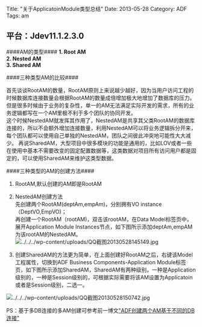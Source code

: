 Title: "关于ApplicatoinModule类型总结"
Date: 2013-05-28
Category: ADF
Tags: am

平台：Jdev11.1.2.3.0    
----------

####AM的类型####
**1. Root AM**    
**2. Nested AM**    
**3. Shared AM**    

####三种类型AM的比较####

首先谈谈RootAM的数量，RootAM原则上来说越少越好，因为当用户访问工程的时候数据库连接数量会根据RootAM的数量成倍增加极大地增加了数据库的压力。但是很多时候由于业务的复杂性，单一的AM无法满足实际开发的需求，所有的业务逻辑都写在一个AM里极不利于多个团队的协同开发。    
这个时候NestedAM就发挥其作用了，NestedAM是共享其父类RootAM的数据库连接的，所以不会额外增加连接数量，利用NestedAM可以将业务逻辑拆分开来，每个团队都可以使用自己单独的NestedAM，团队之间彼此冲突地可能性大大减少。
再说SharedAM，大型项目中很多模块的功能是通用的，比如LOV或者一些在使用中基本不需要改变的固定配置数据等，这类数据对项目所有访问用户都是固定的，可以使用SharedAM来维护这类型数据。

####三种类型的AM的创建方法####

1. RootAM,默认创建的AM即是RootAM    
2. NestedAM创建方法    
   先创建两个RootAM(deptAm,empAm)，分别拥有VO instance（DeptVO,EmpVO)；    
再创建一个RootAM（rootAM)，双击该rootAM，在Data Model标签页中，展开Application Module Instances节点，如下图所示添加deptAm,empAM为该rootAM的NestedAM。    
![../../../wp-content/uploads/QQ截图20130528145149.jpg](../../../wp-content/uploads/QQ截图20130528145149.jpg)

3. 创建SharedAM的方法更为简单，在上面创建好RootAM之后，右键该Model工程属性，切换到ADF Business Components-Application Module标签页，如下图所示添加SharedAM，SharedAM有两种级别，一种是Application级别的，一种是Session级别的，可根据实际需要将该AM设置为Applicatoin或者是Session级别，二选一。    

![../../../wp-content/uploads/QQ截图20130528150742.jpg](../../../wp-content/uploads/QQ截图20130528150742.jpg)

PS：基于多DB连接的多AM创建可参考前一博文["ADF创建两个AM基于不同的DB连接"](../../../blog/2013-05-23/adfchuang-jian-liang-ge-amji-yu-bu-tong-de-dblian-jie/)

